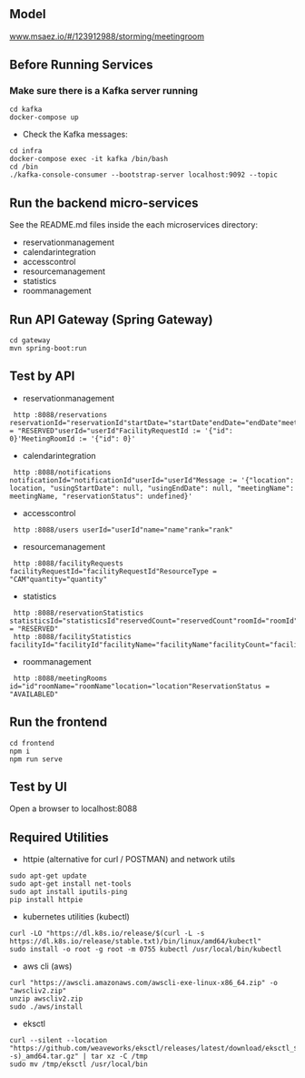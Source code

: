 # 

## Model
www.msaez.io/#/123912988/storming/meetingroom

## Before Running Services
### Make sure there is a Kafka server running
```
cd kafka
docker-compose up
```
- Check the Kafka messages:
```
cd infra
docker-compose exec -it kafka /bin/bash
cd /bin
./kafka-console-consumer --bootstrap-server localhost:9092 --topic
```

## Run the backend micro-services
See the README.md files inside the each microservices directory:

- reservationmanagement
- calendarintegration
- accesscontrol
- resourcemanagement
- statistics
- roommanagement


## Run API Gateway (Spring Gateway)
```
cd gateway
mvn spring-boot:run
```

## Test by API
- reservationmanagement
```
 http :8088/reservations reservationId="reservationId"startDate="startDate"endDate="endDate"meetingName="meetingName"lacation="lacation"ReservationStatus = "RESERVED"userId="userId"FacilityRequestId := '{"id": 0}'MeetingRoomId := '{"id": 0}'
```
- calendarintegration
```
 http :8088/notifications notificationId="notificationId"userId="userId"Message := '{"location": location, "usingStartDate": null, "usingEndDate": null, "meetingName": meetingName, "reservationStatus": undefined}'
```
- accesscontrol
```
 http :8088/users userId="userId"name="name"rank="rank"
```
- resourcemanagement
```
 http :8088/facilityRequests facilityRequestId="facilityRequestId"ResourceType = "CAM"quantity="quantity"
```
- statistics
```
 http :8088/reservationStatistics statisticsId="statisticsId"reservedCount="reservedCount"roomId="roomId"ReservationStatus = "RESERVED"
 http :8088/facilityStatistics facilityId="facilityId"facilityName="facilityName"facilityCount="facilityCount"
```
- roommanagement
```
 http :8088/meetingRooms id="id"roomName="roomName"location="location"ReservationStatus = "AVAILABLED"
```


## Run the frontend
```
cd frontend
npm i
npm run serve
```

## Test by UI
Open a browser to localhost:8088

## Required Utilities

- httpie (alternative for curl / POSTMAN) and network utils
```
sudo apt-get update
sudo apt-get install net-tools
sudo apt install iputils-ping
pip install httpie
```

- kubernetes utilities (kubectl)
```
curl -LO "https://dl.k8s.io/release/$(curl -L -s https://dl.k8s.io/release/stable.txt)/bin/linux/amd64/kubectl"
sudo install -o root -g root -m 0755 kubectl /usr/local/bin/kubectl
```

- aws cli (aws)
```
curl "https://awscli.amazonaws.com/awscli-exe-linux-x86_64.zip" -o "awscliv2.zip"
unzip awscliv2.zip
sudo ./aws/install
```

- eksctl 
```
curl --silent --location "https://github.com/weaveworks/eksctl/releases/latest/download/eksctl_$(uname -s)_amd64.tar.gz" | tar xz -C /tmp
sudo mv /tmp/eksctl /usr/local/bin
```
